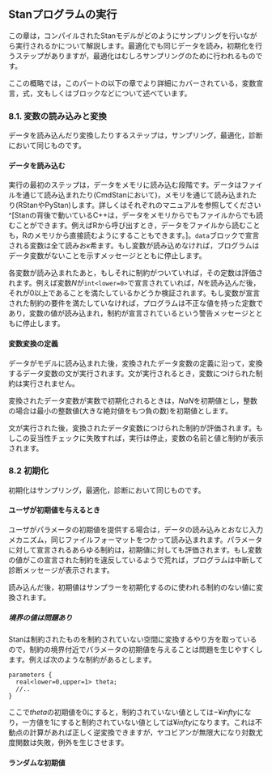 ## Stanプログラムの実行

この章は，コンパイルされたStanモデルがどのようにサンプリングを行いながら実行されるかについて解説します。最適化でも同じデータを読み，初期化を行うステップがありますが，最適化はむしろサンプリングのために行われるものです。

ここの概略では，このパートの以下の章でより詳細にカバーされている，変数宣言，式，文もしくはブロックなどについて述べています。

### 8.1. 変数の読み込みと変換

データを読み込んだり変換したりするステップは，サンプリング，最適化，診断において同じものです。

#### データを読み込む

実行の最初のステップは，データをメモリに読み込む段階です。データはファイルを通じて読み込まれたり(CmdStanにおいて)，メモリを通じて読み込まれたり(RStanやPyStan)します。詳しくはそれぞれのマニュアルを参照してください^[Stanの背後で動いているC++は，データをメモリからでもファイルからでも読むことができます。例えばRから呼び出すとき，データをファイルから読むことも，Rのメモリから直接読むようにすることもできます。]。`data`ブロックで宣言される変数は全て読みおκ希ます。もし変数が読み込めなければ，プログラムはデータ変数がないことを示すメッセージとともに停止します。

各変数が読み込まれたあと，もしそれに制約がついていれば，その定数は評価されます。例えば変数$N$が`int<lower=0>`で宣言されていれば，$N$を読み込んだ後，それが0以上であることを満たしているかどうか検証されます。もし変数が宣言された制約の要件を満たしていなければ，プログラムは不正な値を持った定数であり，変数の値が読み込まれ，制約が宣言されているという警告メッセージとともに停止します。

#### 変数変換の定義

データがモデルに読み込まれた後，変換されたデータ変数の定義に沿って，変換するデータ変数の文が実行されます。文が実行されるとき，変数につけられた制約は実行されません。

変換されたデータ変数が実数で初期化されるときは，$NaN$を初期値とし，整数の場合は最小の整数値(大きな絶対値をもつ負の数)を初期値とします。

文が実行された後，変換されたデータ変数につけられた制約が評価されます。もしこの妥当性チェックに失敗すれば，実行は停止，変数の名前と値と制約が表示されます。

### 8.2 初期化

初期化はサンプリング，最適化，診断において同じものです。

#### ユーザが初期値を与えるとき

ユーザがパラメータの初期値を提供する場合は，データの読み込みとおなじ入力メカニズム，同じファイルフォーマットをつかって読み込まれます。パラメータに対して宣言されるあらゆる制約は，初期値に対しても評価されます。もし変数の値がこの宣言された制約を違反しているようで荒れば，プログラムは中断して診断メッセージが表示されます。

読み込んだ後，初期値はサンプラーを初期化するのに使われる制約のない値に変換されます。

##### 境界の値は問題あり

Stanは制約されたものを制約されていない空間に変換するやり方を取っているので，制約の境界付近でパラメータの初期値を与えることは問題を生じやすくします。例えば次のような制約があるとします。

```
parameters {
  real<lower=0,upper=1> theta;
  //..
}
```

ここで$theta$の初期値を$0$にすると，制約されていない値としては$-¥infty$になり，一方値を$1$にすると制約されていない値としては$¥infty$になります。これは不動点の計算があれば正しく逆変換できますが，ヤコビアンが無限大になり対数尤度関数は失敗，例外を生じさせます。

#### ランダムな初期値

